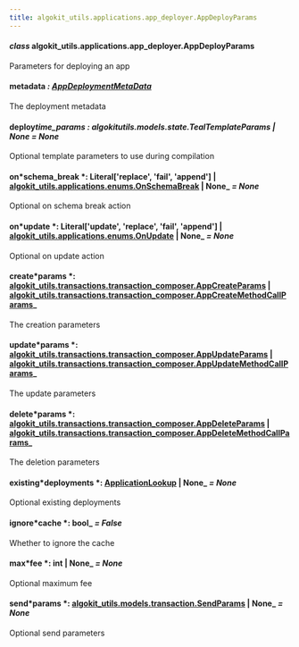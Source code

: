 ```yaml
---
title: algokit_utils.applications.app_deployer.AppDeployParams
---
```


#### _class_ algokit_utils.applications.app_deployer.AppDeployParams

Parameters for deploying an app

#### metadata _: [AppDeploymentMetaData](/reference/algokit-utils-py/api/AppDeploymentMetaData#algokit_utils.applications.app_deployer.AppDeploymentMetaData)_

The deployment metadata

#### deploy*time_params *: algokit*utils.models.state.TealTemplateParams | None* _= None_

Optional template parameters to use during compilation

#### on*schema_break *: Literal['replace', 'fail', 'append'] | [algokit_utils.applications.enums.OnSchemaBreak](/reference/algokit-utils-py/api/applications/enums/onschemabreak/#algokit_utils.applications.enums.OnSchemaBreak) | None\_ _= None_

Optional on schema break action

#### on*update *: Literal['update', 'replace', 'fail', 'append'] | [algokit_utils.applications.enums.OnUpdate](/reference/algokit-utils-py/api/applications/enums/onupdate/#algokit_utils.applications.enums.OnUpdate) | None\_ _= None_

Optional on update action

#### create*params *: [algokit_utils.transactions.transaction_composer.AppCreateParams](/reference/algokit-utils-py/api/transactions/transaction_composer/appcreateparams/#algokit_utils.transactions.transaction_composer.AppCreateParams) | [algokit_utils.transactions.transaction_composer.AppCreateMethodCallParams](/reference/algokit-utils-py/api/transactions/transaction_composer/appcreatemethodcallparams/#algokit_utils.transactions.transaction_composer.AppCreateMethodCallParams)\_

The creation parameters

#### update*params *: [algokit_utils.transactions.transaction_composer.AppUpdateParams](/reference/algokit-utils-py/api/transactions/transaction_composer/appupdateparams/#algokit_utils.transactions.transaction_composer.AppUpdateParams) | [algokit_utils.transactions.transaction_composer.AppUpdateMethodCallParams](/reference/algokit-utils-py/api/transactions/transaction_composer/appupdatemethodcallparams/#algokit_utils.transactions.transaction_composer.AppUpdateMethodCallParams)\_

The update parameters

#### delete*params *: [algokit_utils.transactions.transaction_composer.AppDeleteParams](/reference/algokit-utils-py/api/transactions/transaction_composer/appdeleteparams/#algokit_utils.transactions.transaction_composer.AppDeleteParams) | [algokit_utils.transactions.transaction_composer.AppDeleteMethodCallParams](/reference/algokit-utils-py/api/transactions/transaction_composer/appdeletemethodcallparams/#algokit_utils.transactions.transaction_composer.AppDeleteMethodCallParams)\_

The deletion parameters

#### existing*deployments *: [ApplicationLookup](/reference/algokit-utils-py/api/ApplicationLookup#algokit_utils.applications.app_deployer.ApplicationLookup) | None\_ _= None_

Optional existing deployments

#### ignore*cache *: bool\_ _= False_

Whether to ignore the cache

#### max*fee *: int | None\_ _= None_

Optional maximum fee

#### send*params *: [algokit_utils.models.transaction.SendParams](/reference/algokit-utils-py/api/models/transaction/sendparams/#algokit_utils.models.transaction.SendParams) | None\_ _= None_

Optional send parameters

